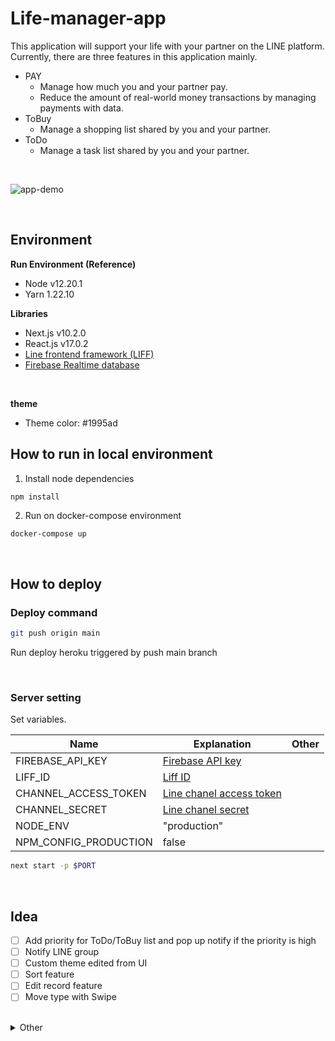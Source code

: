 # Life-manager-app

This application will support your life with your partner on the LINE platform.  
Currently, there are three features in this application mainly.

- PAY
  - Manage how much you and your partner pay.
  - Reduce the amount of real-world money transactions by managing payments with data.
- ToBuy
  - Manage a shopping list shared by you and your partner.
- ToDo
  - Manage a task list shared by you and your partner.

<br>

![app-demo](./docs/app-demo.gif)

<br>

## Environment

__Run Environment (Reference)__

- Node v12.20.1
- Yarn 1.22.10

__Libraries__

- Next.js v10.2.0
- React.js v17.0.2
- [Line frontend framework (LIFF)](https://developers.line.biz/ja/reference/liff/)
- [Firebase Realtime database](https://firebase.google.com/docs/database?hl=ja)

<br>

__theme__

- Theme color: #1995ad

## How to run in local environment

1. Install node dependencies

```bash
npm install
```

2. Run on docker-compose environment

```
docker-compose up
```

<br>

## How to deploy

### Deploy command

```bash
git push origin main
```

Run deploy heroku triggered by push main branch

<br>

### Server setting

Set variables.

|Name|Explanation|Other|
|---|---|---|
|FIREBASE_API_KEY|[Firebase API key](https://firebase.google.com/docs/projects/api-keys?hl=ja)||
|LIFF_ID|[Liff ID](https://developers.line.biz/ja/reference/liff/#initialize-liff-app)||
|CHANNEL_ACCESS_TOKEN|[Line chanel access token](https://developers.line.biz/ja/docs/messaging-api/channel-access-tokens/)||
|CHANNEL_SECRET|[Line chanel secret](https://developers.line.biz/ja/glossary/#channel-secret)||
|NODE_ENV|"production"||
|NPM_CONFIG_PRODUCTION|false||

```bash
next start -p $PORT
```

<br>

## Idea

* [ ] Add priority for ToDo/ToBuy list and pop up notify if the priority is high
* [ ] Notify LINE group
* [ ] Custom theme edited from UI
* [ ] Sort feature
* [ ] Edit record feature
* [ ] Move type with Swipe

<br>

<details><summary>Other</summary>

This is a [Next.js](https://nextjs.org/) project bootstrapped with [`create-next-app`](https://github.com/vercel/next.js/tree/canary/packages/create-next-app).

## Getting Started

First, run the development server:

```bash
npm run dev
# or
yarn dev
```

Open [http://localhost:3000](http://localhost:3000) with your browser to see the result.

You can start editing the page by modifying `pages/index.js`. The page auto-updates as you edit the file.

[API routes](https://nextjs.org/docs/api-routes/introduction) can be accessed on [http://localhost:3000/api/hello](http://localhost:3000/api/hello). This endpoint can be edited in `pages/api/hello.js`.

The `pages/api` directory is mapped to `/api/*`. Files in this directory are treated as [API routes](https://nextjs.org/docs/api-routes/introduction) instead of React pages.

## Learn More

To learn more about Next.js, take a look at the following resources:

- [Next.js Documentation](https://nextjs.org/docs) - learn about Next.js features and API.
- [Learn Next.js](https://nextjs.org/learn) - an interactive Next.js tutorial.

You can check out [the Next.js GitHub repository](https://github.com/vercel/next.js/) - your feedback and contributions are welcome!

## Deploy on Vercel

The easiest way to deploy your Next.js app is to use the [Vercel Platform](https://vercel.com/new?utm_medium=default-template&filter=next.js&utm_source=create-next-app&utm_campaign=create-next-app-readme) from the creators of Next.js.

Check out our [Next.js deployment documentation](https://nextjs.org/docs/deployment) for more details.

</details>

